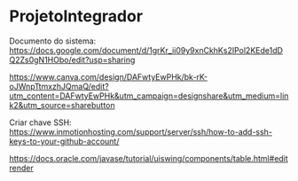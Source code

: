# ProjetoIntegrador

Documento do sistema: https://docs.google.com/document/d/1grKr_ii09y9xnCkhKs2IPol2KEde1dDQ2Zs0gN1HObo/edit?usp=sharing

https://www.canva.com/design/DAFwtyEwPHk/bk-rK-oJWnpTtmxzhJQmaQ/edit?utm_content=DAFwtyEwPHk&utm_campaign=designshare&utm_medium=link2&utm_source=sharebutton


Criar chave SSH: https://www.inmotionhosting.com/support/server/ssh/how-to-add-ssh-keys-to-your-github-account/

https://docs.oracle.com/javase/tutorial/uiswing/components/table.html#editrender

